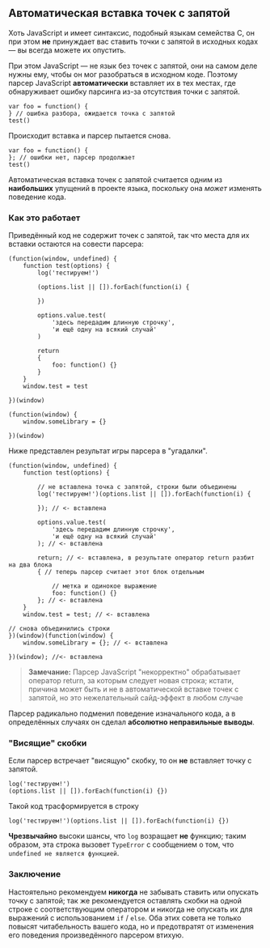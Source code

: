 ## Автоматическая вставка точек с запятой

Хоть JavaScript и имеет синтаксис, подобный языкам семейства C, он при этом **не** принуждает вас ставить точки с запятой в исходных кодах — вы всегда можете их опустить.

При этом JavaScript — не язык без точек с запятой, они на самом деле нужны ему, чтобы он мог разобраться в исходном коде. Поэтому парсер JavaScript **автоматически** вставляет их в тех местах, где обнаруживает ошибку парсинга из-за отсутствия точки с запятой.

    var foo = function() {
    } // ошибка разбора, ожидается точка с запятой
    test()

Происходит вставка и парсер пытается снова.

    var foo = function() {
    }; // ошибки нет, парсер продолжает
    test()

Автоматическая вставка точек с запятой считается одним из **наибольших** упущений в проекте языка, поскольку она *может* изменять поведение кода.

### Как это работает

Приведённый код не содержит точек с запятой, так что места для их вставки остаются на совести парсера:

    (function(window, undefined) {
        function test(options) {
            log('тестируем!')

            (options.list || []).forEach(function(i) {

            })

            options.value.test(
                'здесь передадим длинную строчку',
                'и ещё одну на всякий случай'
            )

            return
            {
                foo: function() {}
            }
        }
        window.test = test

    })(window)

    (function(window) {
        window.someLibrary = {}

    })(window)

Ниже представлен результат игры парсера в "угадалки".

    (function(window, undefined) {
        function test(options) {

            // не вставлена точка с запятой, строки были объединены
            log('тестируем!')(options.list || []).forEach(function(i) {

            }); // <- вставлена

            options.value.test(
                'здесь передадим длинную строчку',
                'и ещё одну на всякий случай'
            ); // <- вставлена

            return; // <- вставлена, в результате оператор return разбит на два блока
            { // теперь парсер считает этот блок отдельным

                // метка и одинокое выражение
                foo: function() {}
            }; // <- вставлена
        }
        window.test = test; // <- вставлена

    // снова объединились строки
    })(window)(function(window) {
        window.someLibrary = {}; // <- вставлена

    })(window); //<- вставлена

> **Замечание:** Парсер JavaScript "некорректно" обрабатывает оператор return, за которым следует новая строка; кстати, причина может быть и не в автоматической вставке точек с запятой, но это нежелательный сайд-эффект в любом случае

Парсер радикально подменил поведение изначального кода, а в определённых случаях он сделал **абсолютно неправильные выводы**.

### "Висящие" скобки

Если парсер встречает "висящую" скобку, то он **не** вставляет точку с запятой.

    log('тестируем!')
    (options.list || []).forEach(function(i) {})

Такой код трасформируется в строку

    log('тестируем!')(options.list || []).forEach(function(i) {})

**Чрезвычайно** высоки шансы, что `log` возращает **не** функцию; таким образом, эта строка вызовет `TypeError` с сообщением о том, что `undefined не является функцией`.

### Заключение

Настоятельно рекомендуем **никогда** не забывать ставить или опускать точку с запятой; так же рекомендуется оставлять скобки на одной строке с соответствующим оператором и никогда не опускать их для выражений с использованием `if` / `else`. Оба этих совета не только повысят читабельность вашего кода, но и предотвратят от изменения его поведения произведённого парсером втихую.

